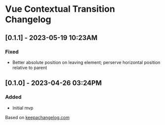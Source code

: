 # Vue Contextual Transition Changelog

## [0.1.1] - 2023-05-19 10:23AM

### Fixed

* Better absolute position on leaving element; perserve horizontal position relative to parent

## [0.1.0] - 2023-04-26 03:24PM

### Added

* Initial mvp

Based on [keepachangelog.com](https://keepachangelog.com/en/1.0.0/)
